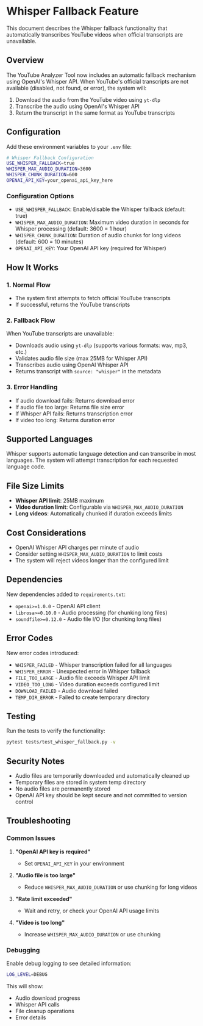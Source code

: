 # Whisper Fallback Feature

This document describes the Whisper fallback functionality that automatically transcribes YouTube videos when official transcripts are unavailable.

## Overview

The YouTube Analyzer Tool now includes an automatic fallback mechanism using OpenAI's Whisper API. When YouTube's official transcripts are not available (disabled, not found, or error), the system will:

1. Download the audio from the YouTube video using `yt-dlp`
2. Transcribe the audio using OpenAI's Whisper API
3. Return the transcript in the same format as YouTube transcripts

## Configuration

Add these environment variables to your `.env` file:

```bash
# Whisper Fallback Configuration
USE_WHISPER_FALLBACK=true
WHISPER_MAX_AUDIO_DURATION=3600
WHISPER_CHUNK_DURATION=600
OPENAI_API_KEY=your_openai_api_key_here
```

### Configuration Options

- `USE_WHISPER_FALLBACK`: Enable/disable the Whisper fallback (default: true)
- `WHISPER_MAX_AUDIO_DURATION`: Maximum video duration in seconds for Whisper processing (default: 3600 = 1 hour)
- `WHISPER_CHUNK_DURATION`: Duration of audio chunks for long videos (default: 600 = 10 minutes)
- `OPENAI_API_KEY`: Your OpenAI API key (required for Whisper)

## How It Works

### 1. Normal Flow
- The system first attempts to fetch official YouTube transcripts
- If successful, returns the YouTube transcripts

### 2. Fallback Flow
When YouTube transcripts are unavailable:
- Downloads audio using `yt-dlp` (supports various formats: wav, mp3, etc.)
- Validates audio file size (max 25MB for Whisper API)
- Transcribes audio using OpenAI Whisper API
- Returns transcript with `source: "whisper"` in the metadata

### 3. Error Handling
- If audio download fails: Returns download error
- If audio file too large: Returns file size error
- If Whisper API fails: Returns transcription error
- If video too long: Returns duration error

## Supported Languages

Whisper supports automatic language detection and can transcribe in most languages. The system will attempt transcription for each requested language code.

## File Size Limits

- **Whisper API limit**: 25MB maximum
- **Video duration limit**: Configurable via `WHISPER_MAX_AUDIO_DURATION`
- **Long videos**: Automatically chunked if duration exceeds limits

## Cost Considerations

- OpenAI Whisper API charges per minute of audio
- Consider setting `WHISPER_MAX_AUDIO_DURATION` to limit costs
- The system will reject videos longer than the configured limit

## Dependencies

New dependencies added to `requirements.txt`:
- `openai>=1.0.0` - OpenAI API client
- `librosa>=0.10.0` - Audio processing (for chunking long files)
- `soundfile>=0.12.0` - Audio file I/O (for chunking long files)

## Error Codes

New error codes introduced:
- `WHISPER_FAILED` - Whisper transcription failed for all languages
- `WHISPER_ERROR` - Unexpected error in Whisper fallback
- `FILE_TOO_LARGE` - Audio file exceeds Whisper API limit
- `VIDEO_TOO_LONG` - Video duration exceeds configured limit
- `DOWNLOAD_FAILED` - Audio download failed
- `TEMP_DIR_ERROR` - Failed to create temporary directory

## Testing

Run the tests to verify the functionality:

```bash
pytest tests/test_whisper_fallback.py -v
```

## Security Notes

- Audio files are temporarily downloaded and automatically cleaned up
- Temporary files are stored in system temp directory
- No audio files are permanently stored
- OpenAI API key should be kept secure and not committed to version control

## Troubleshooting

### Common Issues

1. **"OpenAI API key is required"**
   - Set `OPENAI_API_KEY` in your environment

2. **"Audio file is too large"**
   - Reduce `WHISPER_MAX_AUDIO_DURATION` or use chunking for long videos

3. **"Rate limit exceeded"**
   - Wait and retry, or check your OpenAI API usage limits

4. **"Video is too long"**
   - Increase `WHISPER_MAX_AUDIO_DURATION` or use chunking

### Debugging

Enable debug logging to see detailed information:

```bash
LOG_LEVEL=DEBUG
```

This will show:
- Audio download progress
- Whisper API calls
- File cleanup operations
- Error details
